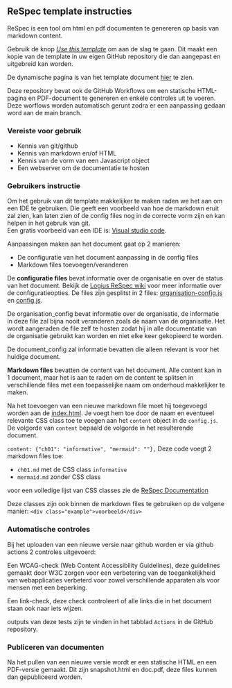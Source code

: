 ## ReSpec template instructies

ReSpec is een tool om html en pdf documenten te genereren op basis van markdown content.

Gebruik de knop [_Use this template_](https://github.com/Logius-standaarden/ReSpec-template/generate) om aan de slag te gaan. Dit maakt een kopie van de template in uw eigen GitHub repository die dan aangepast en uitgebreid kan worden.

De dynamische pagina is van het template document [hier](https://logius-standaarden.github.io/ReSpec-template/) te zien.

Deze repository bevat ook de GitHub Workflows om een statische HTML-pagina en PDF-document te genereren en enkele controles uit te voeren. Deze worflows worden 
automatisch gerunt zodra er een aanpassing gedaan word aan de main branch.

### Vereiste voor gebruik
- Kennis van git/github
- Kennis van markdown en/of HTML
- Kennis van de vorm van een Javascript object
- Een webserver om de documentatie te hosten

### Gebruikers instructie
Om het gebruik van dit template makkelijker te maken raden we het aan om een IDE te gebruiken. Die geeft een voorbeeld van hoe de markdown eruit zal zien, kan laten zien of de config files nog in de correcte vorm zijn en kan helpen in het gebruik van git.  
Een gratis voorbeeld van een IDE is: [Visual studio code](https://code.visualstudio.com/).

Aanpassingen maken aan het document gaat op 2 manieren:
- De configuratie van het document aanpassing in de config files
- Markdown files toevoegen/veranderen

De **configuratie files** bevat informatie over de organisatie en over 
de status van het document. Bekijk de [Logius ReSpec wiki](https://github.com/Logius-standaarden/respec/wiki) 
voor meer informatie over de configuratieopties. De files zijn gesplitst in 2 files:
[organisation-config.js](js/organisation-config.js) en [config.js](js/config.js).

De organisation_config bevat informatie over de organisatie, de informatie in deze file 
zal bijna nooit veranderen zoals de naam van de organisatie. Het wordt aangeraden de file 
zelf te hosten zodat hij in alle documentatie van de organisatie gebruikt kan worden en
niet elke keer gekopieerd te worden.

De document_config zal informatie bevatten die alleen relevant is voor het huidige document.

**Markdown files** bevatten de content van het document. Alle content
kan in 1 document, maar het is aan te raden om de content te splitsen
in verschillende files met een toepasselijke naam om onderhoud 
makkelijker te maken.

Na het toevoegen van een nieuwe markdown file moet hij toegevoegd worden
aan de [index.html](index.html). Je voegt hem toe door de naam en eventueel relevante CSS class 
toe te voegen aan het ```content``` object in de ```config.js```. 
De volgorde van ```content``` bepaald de volgorde in het resulterende document.

```content: {"ch01": "informative", "mermaid": ""},```
Deze code voegt 2 markdown files toe:
- `ch01.md` met de CSS class `informative`
- `mermaid.md` zonder CSS class

voor een volledige lijst van CSS classes zie de [ReSpec Documentation](https://respec.org/docs/#css-classes)

Deze classes zijn ook binnen de markdown files te gebruiken op de volgene manier:
```<div class="example">voorbeeld</div>```

### Automatische controles
Bij het uploaden van een nieuwe versie naar github worden er via github actions 2 controles 
uitgevoerd:  

Een WCAG-check (Web Content Accessibility Guidelines), deze guidelines
gemaakt door W3C zorgen voor een verbetering van de toegankelijkheid
van webapplicaties verbeterd voor zowel verschillende apparaten 
als voor mensen met een beperking.

Een link-check, deze check controleert of alle links die in het 
document staan ook naar iets wijzen.

outputs van deze tests zijn te vinden in het tabblad `Actions` in de GitHub repository.

### Publiceren van documenten
Na het pullen van een nieuwe versie wordt er een statische HTML en een PDF-versie gemaakt.
Dit zijn snapshot.html en doc.pdf, deze files kunnen dan gepubliceerd worden.
